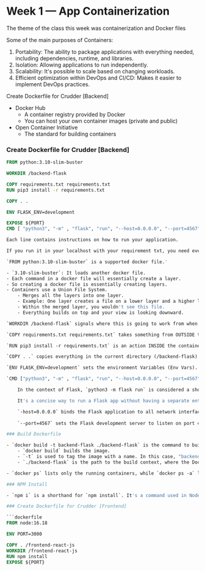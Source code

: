 # Week 1 — App Containerization

The theme of the class this week was containerization and Docker files

Some of the main purposes of Containers:
1. Portability: The ability to package applications with everything needed, including dependencies, runtime, and libraries.
2. Isolation: Allowing applications to run independently.
3. Scalability: It's possible to scale based on changing workloads.
4. Efficient optimization within DevOps and CI/CD: Makes it easier to implement DevOps practices.

Create Dockerfile for Crudder [Backend]

- Docker Hub
    - A container registry provided by Docker
    - You can host your own container images (private and public)
- Open Container Initiative
    - The standard for building containers

### Create Dockerfile for Crudder [Backend]

```dockerfile
FROM python:3.10-slim-buster

WORKDIR /backend-flask

COPY requirements.txt requirements.txt
RUN pip3 install -r requirements.txt

COPY . .

ENV FLASK_ENV=development

EXPOSE ${PORT}
CMD [ "python3", "-m" , "flask", "run", "--host=0.0.0.0", "--port=4567"

Each line contains instructions on how to run your application.

If you run it in your localhost with your requirement txt, you need every instruction in this recipe.

`FROM python:3.10-slim-buster` is a supported docker file.'

- `3.10-slim-buster`: It loads another docker file.
- Each command in a docker file will essentially create a layer.
- So creating a docker file is essentially creating layers.
- Containers use a Union File System.
    - Merges all the layers into one layer.
    - Example: One layer creates a file on a lower layer and a higher layer deletes that file.
    - Within the merged layer, you wouldn't see this file.
    - Everything builds on top and your view is looking downward.

`WORKDIR /backend-flask` signals where this is going to work from when the container starts.

`COPY requirements.txt requirements.txt` takes something from OUTSIDE the Container and copies INSIDE the container.

`RUN pip3 install -r requirements.txt` is an action INSIDE the container. It runs `pip3 install` from the root (-r) file `requirements.txt`.

`COPY . .` copies everything in the current directory (/backend-flask) to the container directory (also called /backend-flask).

`ENV FLASK_ENV=development` sets the environment Variables (Env Vars). It sits inside the container and remains set when the container is running.

`CMD ["python3", "-m" , "flask", "run", "--host=0.0.0.0", "--port=4567"]` is the CMD Command.

    In the context of Flask, `python3 -m flask run` is considered a shortcut because you don't need to explicitly write a script to execute your Flask application.

    It's a concise way to run a Flask app without having a separate entry point script.

    `-host=0.0.0.0` binds the Flask application to all network interfaces, making it accessible from any IP address.
    
    `--port=4567` sets the Flask development server to listen on port 4567.

### Build Dockerfile

- `docker build -t backend-flask ./backend-flask` is the command to build the image.
    - `docker build` builds the image.
    - `-t` is used to tag the image with a name. In this case, "backend-flask".
    - `./backend-flask` is the path to the build context, where the Dockerfile and any associated files are located.

- `docker ps` lists only the running containers, while `docker ps -a` lists all containers, including those that are stopped. The `-a` flag stands for "all".

### NPM Install

- `npm i` is a shorthand for `npm install`. It's a command used in Node.js projects to install dependencies listed in the `package.json` file.

### Create Dockerfile for Crudder [Frontend]

```dockerfile
FROM node:16.18

ENV PORT=3000

COPY . /frontend-react-js
WORKDIR /frontend-react-js
RUN npm install
EXPOSE ${PORT}
